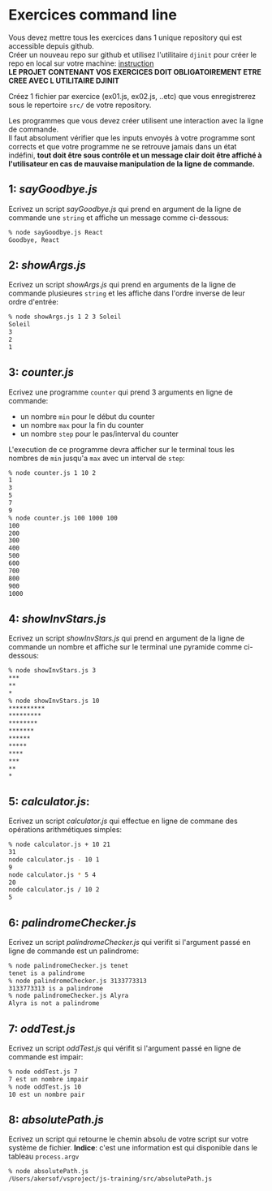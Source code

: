 # Exercices command line

Vous devez mettre tous les exercices dans 1 unique repository qui est accessible depuis github.  
Créer un nouveau repo sur github et utilisez l'utilitaire `djinit` pour créer le repo en local sur votre machine: [instruction](https://github.com/AbsoluteVirtueXI/alyra-courses/blob/master/node/1-node-introduction.md#djinit)  
**LE PROJET CONTENANT VOS EXERCICES DOIT OBLIGATOIREMENT ETRE CREE AVEC L UTILITAIRE DJINIT**

Créez 1 fichier par exercice (ex01.js, ex02.js, ..etc) que vous enregistrerez sous le repertoire `src/` de votre repository.

Les programmes que vous devez créer utilisent une interaction avec la ligne de commande.  
Il faut absolument vérifier que les inputs envoyés à votre programme sont corrects et que votre programme ne se retrouve jamais dans un état indéfini, **tout doit être sous contrôle et un message clair doit être affiché à l'utilisateur en cas de mauvaise manipulation de la ligne de commande.**

## 1: **_sayGoodbye.js_**

Ecrivez un script _sayGoodbye.js_ qui prend en argument de la ligne de commande une `string` et affiche un message comme ci-dessous:

```zsh
% node sayGoodbye.js React
Goodbye, React
```

## 2: **_showArgs.js_**

Ecrivez un script _showArgs.js_ qui prend en arguments de la ligne de commande plusieures `string` et les affiche dans l'ordre inverse de leur ordre d'entrée:

```zsh
% node showArgs.js 1 2 3 Soleil
Soleil
3
2
1
```

## 3: **_counter.js_**

Ecrivez une programme `counter` qui prend 3 arguments en ligne de commande:

- un nombre `min` pour le début du counter
- un nombre `max` pour la fin du counter
- un nombre `step` pour le pas/interval du counter

L'execution de ce programme devra afficher sur le terminal tous les nombres de `min` jusqu'a `max` avec un interval de `step`:

```zsh
% node counter.js 1 10 2
1
3
5
7
9
% node counter.js 100 1000 100
100
200
300
400
500
600
700
800
900
1000
```

## 4: **_showInvStars.js_**

Ecrivez un script _showInvStars.js_ qui prend en argument de la ligne de commande un nombre et affiche sur le terminal une pyramide comme ci-dessous:

```zsh
% node showInvStars.js 3
***
**
*
% node showInvStars.js 10
**********
*********
********
*******
******
*****
****
***
**
*
```

## 5: **_calculator.js_**:

Ecrivez un script _calculator.js_ qui effectue en ligne de commane des opérations arithmétiques simples:

```zsh
% node calculator.js + 10 21
31
node calculator.js - 10 1
9
node calculator.js * 5 4
20
node calculator.js / 10 2
5
```

## 6: **_palindromeChecker.js_**

Ecrivez un script _palindromeChecker.js_ qui verifit si l'argument passé en ligne de commande est un palindrome:

```zsh
% node palindromeChecker.js tenet
tenet is a palindrome
% node palindromeChecker.js 3133773313
3133773313 is a palindrome
% node palindromeChecker.js Alyra
Alyra is not a palindrome
```

## 7: **_oddTest.js_**

Ecrivez un script _oddTest.js_ qui vérifit si l'argument passé en ligne de commande est impair:

```zsh
% node oddTest.js 7
7 est un nombre impair
% node oddTest.js 10
10 est un nombre pair
```

## 8: **_absolutePath.js_**

Ecrivez un script qui retourne le chemin absolu de votre script sur votre système de fichier.
**Indice**: c'est une information est qui disponible dans le tableau `process.argv`

```zsh
% node absolutePath.js
/Users/akersof/vsproject/js-training/src/absolutePath.js
```
